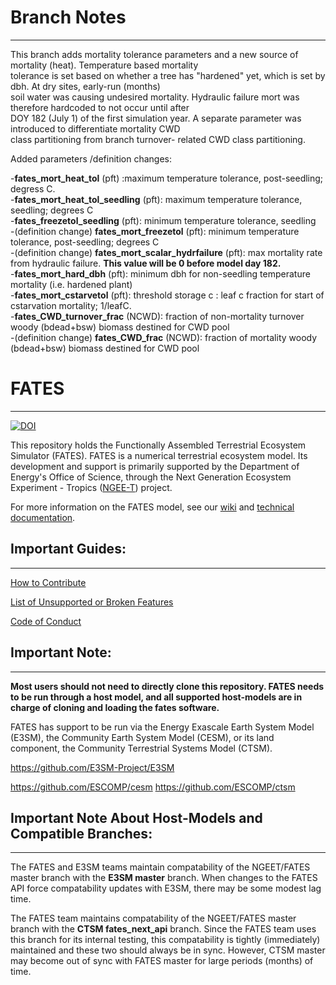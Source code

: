 # Branch Notes
------------------------------
This branch adds mortality tolerance parameters and a new source of mortality (heat). Temperature based mortality   
tolerance is set based on whether a tree has "hardened"  yet, which is set by dbh.  At dry sites, early-run (months)  
soil water was causing undesired mortality. Hydraulic failure mort was therefore hardcoded to not occur until after  
DOY 182 (July 1) of the  first simulation year. A separate parameter was introduced to differentiate mortality CWD  
class partitioning from branch turnover- related CWD class partitioning.           

Added parameters /definition changes:   

-**fates_mort_heat_tol** (pft) :maximum temperature tolerance, post-seedling; degress C.  
-**fates_mort_heat_tol_seedling** (pft): maximum temperature tolerance, seedling; degrees C  
-**fates_freezetol_seedling** (pft): minimum temperature tolerance, seedling  
-(definition change) **fates_mort_freezetol** (pft): minimum temperature tolerance, post-seedling; degrees C  
-(definition change) **fates_mort_scalar_hydrfailure** (pft): max mortality rate from hydraulic failure. **This value will be 0 before model day 182.**        
-**fates_mort_hard_dbh** (pft): minimum dbh for non-seedling temperature mortality (i.e. hardened plant)  
-**fates_mort_cstarvetol** (pft): threshold storage c : leaf c fraction for start of cstarvation mortality; 1/leafC.   
-**fates_CWD_turnover_frac** (NCWD): fraction of non-mortality turnover woody (bdead+bsw) biomass destined for CWD pool  
-(definition change) **fates_CWD_frac** (NCWD): fraction of mortality woody (bdead+bsw) biomass destined for CWD pool  


# FATES
------------------------------
[![DOI](https://zenodo.org/badge/DOI/10.5281/zenodo.3825473.svg)](https://doi.org/10.5281/zenodo.3825473)

This repository holds the Functionally Assembled Terrestrial Ecosystem Simulator (FATES).  FATES is a numerical terrestrial ecosystem model. Its development and support is primarily supported by the Department of Energy's Office of Science, through the Next Generation Ecosystem Experiment - Tropics ([NGEE-T](https://ngee-tropics.lbl.gov/)) project.

For more information on the FATES model, see our [wiki](https://github.com/NGEET/fates/wiki) and [technical documentation](https://fates-docs.readthedocs.io/en/latest/index.html).


## Important Guides:
------------------------------

[How to Contribute](https://github.com/NGEET/fates/blob/master/CONTRIBUTING.md)

[List of Unsupported or Broken Features](https://github.com/NGEET/fates/wiki/Current-Unsupported-or-Broken-Features)

[Code of Conduct](https://github.com/NGEET/fates/blob/master/CODE_OF_CONDUCT.md)


## Important Note:
------------------------------

**Most users should not need to directly clone this repository.  FATES needs to be run through a host model, and all supported host-models are in charge of cloning and loading the fates software.**

FATES has support to be run via the Energy Exascale Earth System Model (E3SM), the Community Earth System Model (CESM), or its land component, the Community Terrestrial Systems Model (CTSM).

https://github.com/E3SM-Project/E3SM

https://github.com/ESCOMP/cesm
https://github.com/ESCOMP/ctsm


## Important Note About Host-Models and Compatible Branches:
------------------------------------------------------------

The FATES and E3SM teams maintain compatability of the NGEET/FATES master branch with the **E3SM master** branch. When changes to the FATES API force compatability updates with E3SM, there may be some modest lag time.

The FATES team maintains compatability of the NGEET/FATES master branch with the **CTSM fates_next_api** branch.  Since the FATES team uses this branch for its internal testing, this compatability is tightly (immediately) maintained and these two should always be in sync.  However, CTSM master may become out of sync with FATES master for large periods (months) of time.




